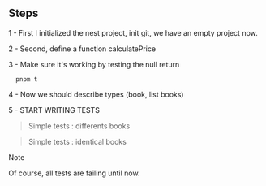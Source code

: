 ## Steps
1 - First I initialized the nest project, init git, we have an empty project now.

2 - Second, define a function calculatePrice

3 - Make sure it's working by testing the null return

```
  pnpm t
```

4 - Now we should describe types (book, list books)

5 - START WRITING TESTS

> Simple tests : differents books

> Simple tests : identical books

> [!NOTE]  
> Of course, all tests are failing until now.